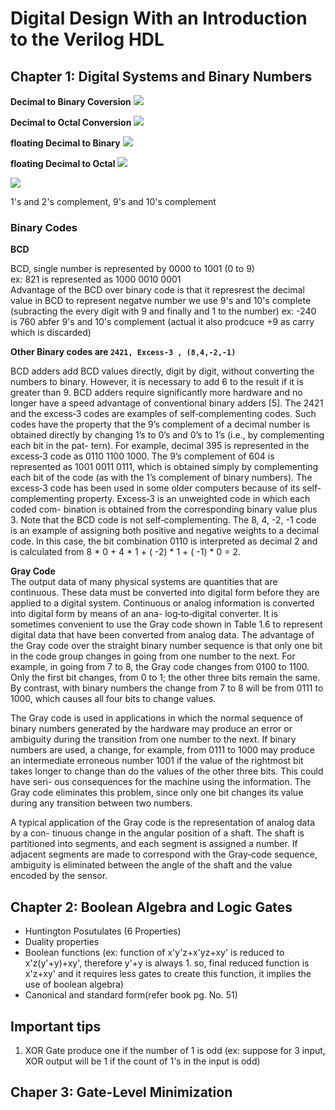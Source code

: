 # Digital Design With an Introduction to the Verilog HDL

## Chapter 1: Digital Systems and Binary Numbers

**Decimal to Binary Coversion**
![](https://cdn1.byjus.com/wp-content/uploads/2021/09/Decimal-to-binary.png)

**Decimal to Octal Conversion**
![](https://www.tutorialstonight.com/assets/decimal-to-octal-conversion.png)

**floating Decimal to Binary**
![](https://qph.cf2.quoracdn.net/main-qimg-c2eac53216a1ff8a709e841574e0f4a1-lq)

**floating Decimal to Octal**
![](https://image1.slideserve.com/2654671/decimal-to-octal-fractional-l.jpg)

![](https://haygot.s3.amazonaws.com/questions/1974953_1941201_ans_19acafcc266242a6b042d8d81746b7ff.jpg)

1's and 2's complement, 9's and 10's complement

### **Binary Codes**  
**BCD**

BCD, single number is represented by 0000 to 1001 (0 to 9)  
ex: 821 is represented as 1000 0010 0001  
Advantage of the BCD over binary code is that it represrest the decimal value
in BCD to represent negatve number we use 9's and 10's complete (subracting the every digit with 9 and finally and 1 to the number) ex: -240 is 760 abfer 9's and 10's complement (actual it also prodcuce +9 as carry which is discarded)

**Other Binary codes are `2421, Excess-3 , (8,4,-2,-1)`**  

BCD adders add BCD values directly, digit by digit, without converting the numbers
to binary. However, it is necessary to add 6 to the result if it is greater than 9. BCD
adders require significantly more hardware and no longer have a speed advantage of
conventional binary adders [5].
The 2421 and the excess‐3 codes are examples of self‐complementing codes. Such
codes have the property that the 9’s complement of a decimal number is obtained
directly by changing 1’s to 0’s and 0’s to 1’s (i.e., by complementing each bit in the pat-
tern). For example, decimal 395 is represented in the excess‐3 code as 0110 1100 1000.
The 9’s complement of 604 is represented as 1001 0011 0111, which is obtained simply
by complementing each bit of the code (as with the 1’s complement of binary numbers).
The excess‐3 code has been used in some older computers because of its self‐
complementing property. Excess‐3 is an unweighted code in which each coded com-
bination is obtained from the corresponding binary value plus 3. Note that the BCD
code is not self‐complementing.
The 8, 4, -2, -1 code is an example of assigning both positive and negative weights
to a decimal code. In this case, the bit combination 0110 is interpreted as decimal 2 and
is calculated from 8 * 0 + 4 * 1 + ( -2) * 1 + ( -1) * 0 = 2.

**Gray Code**  
The output data of many physical systems are quantities that are continuous. These
data must be converted into digital form before they are applied to a digital system.
Continuous or analog information is converted into digital form by means of an ana-
log‐to‐digital converter. It is sometimes convenient to use the Gray code shown in
Table 1.6 to represent digital data that have been converted from analog data. The
advantage of the Gray code over the straight binary number sequence is that only
one bit in the code group changes in going from one number to the next. For example,
in going from 7 to 8, the Gray code changes from 0100 to 1100. Only the first bit
changes, from 0 to 1; the other three bits remain the same. By contrast, with binary
numbers the change from 7 to 8 will be from 0111 to 1000, which causes all four bits
to change values.  

The Gray code is used in applications in which the normal sequence of binary numbers
generated by the hardware may produce an error or ambiguity during the transition from
one number to the next. If binary numbers are used, a change, for example, from 0111 to
1000 may produce an intermediate erroneous number 1001 if the value of the rightmost
bit takes longer to change than do the values of the other three bits. This could have seri-
ous consequences for the machine using the information. The Gray code eliminates this
problem, since only one bit changes its value during any transition between two numbers.

A typical application of the Gray code is the representation of analog data by a con-
tinuous change in the angular position of a shaft. The shaft is partitioned into segments,
and each segment is assigned a number. If adjacent segments are made to correspond
with the Gray‐code sequence, ambiguity is eliminated between the angle of the shaft
and the value encoded by the sensor.

## Chapter 2: Boolean Algebra and Logic Gates

- Huntington Posutulates (6 Properties)
- Duality properties
- Boolean functions (ex: function of x'y'z+x'yz+xy' is reduced to x'z(y'+y)+xy', therefore y'+y is always 1. so, final reduced function is x'z+xy' and it requires less gates to create this function, it implies the use of boolean algebra)
- Canonical and standard form(refer book pg. No. 51)

 ## Important tips
1. XOR Gate produce one if the number of 1 is odd (ex: suppose for 3 input, XOR output will be 1 if the count of 1's in the input is odd)

## Chaper 3: Gate-Level Minimization